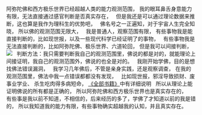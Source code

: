 阿弥陀佛和西方极乐世界已经超越人类的能力观测范围，
我的眼耳鼻舌身意能力有限，无法直接通过感官判断是否真实存在，
&nbsp;
但是我还是可以通过理论数据来推断，这也算是我作为理科生的优势吧，
&nbsp;
佛名号之一正遍知，对于宇宙人生完全知晓，
所以佛的观测范围无限大，
&nbsp;
我是普通人，观察范围有限，
有些事物我是能直接判断的，比如现世报，以及一些现代科学已经证明了的事物，
&nbsp;
有些事物我是无法直接判断的，比如阿弥陀佛、极乐世界、六道轮回，
但是我可以间接判断，
&nbsp;
![](images/微信图片_20220501100306.png)
&nbsp;
判断方法：我只需要判断我自己的观测范围里，佛说的都是对的，就能理论上间接证明，我自己的观测范围外，佛说的也全是对的。
&nbsp;
我刚开始学佛，目的是想找佛法错误漏洞，
&nbsp;
我学习几年佛后，不管是亲身实践，还是观察调查，
在我的观测范围里，佛法中我一点错误都都没有发现，
&nbsp;
比如现世报，邪淫导致损财、废事业学业、
杀生吃肉得多病短命，
[《全部书籍》](https://7qrbxke2v5.k.topthink.com/@ln2qd8jrdg/quanbushujihezuozhe.html)中有详细说明
&nbsp;
所以从理论上能证明佛说的所有都是正确的，
所以阿弥陀佛和西方极乐世界也是真实存在的，
&nbsp;
有些事是我以前不知道，不相信的，后来经历的多了，学佛了才知道以前的我是错的，
所以我知道我的能力有限，有些事物确实超越我的认知，并且真实存在。


